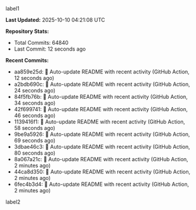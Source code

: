 
label1 
<!-- ACTIVITY_START -->
**Last Updated:** 2025-10-10 04:21:08 UTC

**Repository Stats:**
- Total Commits: 64840
- Last Commit: 12 seconds ago

**Recent Commits:**
- aa859e25d: 🤖 Auto-update README with recent activity (GitHub Action, 12 seconds ago)
- a2bdb690c: 🤖 Auto-update README with recent activity (GitHub Action, 24 seconds ago)
- 84f5fb76b: 🤖 Auto-update README with recent activity (GitHub Action, 34 seconds ago)
- 42f699741: 🤖 Auto-update README with recent activity (GitHub Action, 46 seconds ago)
- 1139416f1: 🤖 Auto-update README with recent activity (GitHub Action, 58 seconds ago)
- 9be9a5926: 🤖 Auto-update README with recent activity (GitHub Action, 69 seconds ago)
- 3dbae46c3: 🤖 Auto-update README with recent activity (GitHub Action, 80 seconds ago)
- 8a067a21c: 🤖 Auto-update README with recent activity (GitHub Action, 2 minutes ago)
- 44ca8d350: 🤖 Auto-update README with recent activity (GitHub Action, 2 minutes ago)
- 6fec4b3d4: 🤖 Auto-update README with recent activity (GitHub Action, 2 minutes ago)
<!-- ACTIVITY_END -->

label2
